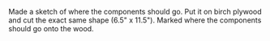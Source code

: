 Made a sketch of where the components should go. Put it on birch plywood and cut the exact same shape (6.5" x 11.5"). Marked where the components should go onto the wood. 